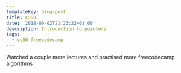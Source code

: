 ```yaml
---
templateKey: blog-post
title: CS50
date: '2018-09-02T21:23:22+01:00'
description: Introduction to pointers
tags:
  - cs50 freecodecamp
---
```

Watched a couple more lectures and practised more freecodecamp algorithms
